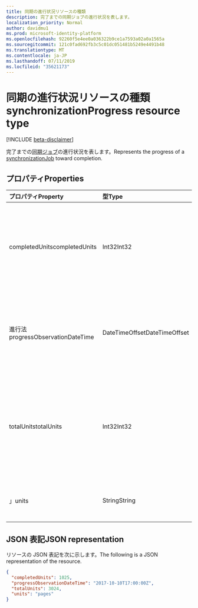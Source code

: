 ```yaml
---
title: 同期の進行状況リソースの種類
description: 完了までの同期ジョブの進行状況を表します。
localization_priority: Normal
author: davidmu1
ms.prod: microsoft-identity-platform
ms.openlocfilehash: 92260f5e4ee0a036322b9ce1a7593a02a0a1565a
ms.sourcegitcommit: 121c0fad692fb3c5c01dc051481b5249e4491b48
ms.translationtype: MT
ms.contentlocale: ja-JP
ms.lasthandoff: 07/11/2019
ms.locfileid: "35621173"
---
```

# <a name="synchronizationprogress-resource-type"></a><span data-ttu-id="53455-103">同期の進行状況リソースの種類</span><span class="sxs-lookup"><span data-stu-id="53455-103">synchronizationProgress resource type</span></span>

[!INCLUDE [beta-disclaimer](../../includes/beta-disclaimer.md)]

<span data-ttu-id="53455-104">完了までの[同期ジョブ](synchronization-synchronizationjob.md)の進行状況を表します。</span><span class="sxs-lookup"><span data-stu-id="53455-104">Represents the progress of a [synchronizationJob](synchronization-synchronizationjob.md) toward completion.</span></span>

## <a name="properties"></a><span data-ttu-id="53455-105">プロパティ</span><span class="sxs-lookup"><span data-stu-id="53455-105">Properties</span></span>

| <span data-ttu-id="53455-106">プロパティ</span><span class="sxs-lookup"><span data-stu-id="53455-106">Property</span></span>                              | <span data-ttu-id="53455-107">型</span><span class="sxs-lookup"><span data-stu-id="53455-107">Type</span></span>      | <span data-ttu-id="53455-108">説明</span><span class="sxs-lookup"><span data-stu-id="53455-108">Description</span></span>    |
|:--------------------------------------|:----------|:---------------|
|<span data-ttu-id="53455-109">completedUnits</span><span class="sxs-lookup"><span data-stu-id="53455-109">completedUnits</span></span>|<span data-ttu-id="53455-110">Int32</span><span class="sxs-lookup"><span data-stu-id="53455-110">Int32</span></span>|<span data-ttu-id="53455-111">進行状況の比率の分子。既に処理されている変更の単位数。</span><span class="sxs-lookup"><span data-stu-id="53455-111">The numerator of a progress ratio; the number of units of changes already processed.</span></span>|
|<span data-ttu-id="53455-112">進行法</span><span class="sxs-lookup"><span data-stu-id="53455-112">progressObservationDateTime</span></span>|<span data-ttu-id="53455-113">DateTimeOffset</span><span class="sxs-lookup"><span data-stu-id="53455-113">DateTimeOffset</span></span>|<span data-ttu-id="53455-114">進行状況の監視時間 (分単位で UTC からのオフセット)。</span><span class="sxs-lookup"><span data-stu-id="53455-114">The time of a progress observation as an offset in minutes from UTC.</span></span>|
|<span data-ttu-id="53455-115">totalUnits</span><span class="sxs-lookup"><span data-stu-id="53455-115">totalUnits</span></span>|<span data-ttu-id="53455-116">Int32</span><span class="sxs-lookup"><span data-stu-id="53455-116">Int32</span></span>|<span data-ttu-id="53455-117">進行状況の比率の分母。同期を実行するために処理される変更の単位数。</span><span class="sxs-lookup"><span data-stu-id="53455-117">The denominator of a progress ratio; a number of units of changes to be processed to accomplish synchronization.</span></span>|
|<span data-ttu-id="53455-118">」</span><span class="sxs-lookup"><span data-stu-id="53455-118">units</span></span>|<span data-ttu-id="53455-119">String</span><span class="sxs-lookup"><span data-stu-id="53455-119">String</span></span>|<span data-ttu-id="53455-120">単位の説明 (省略可能)。</span><span class="sxs-lookup"><span data-stu-id="53455-120">An optional description of the units.</span></span>|

<!-- The troubleshootingUrl property is missing a description -->

## <a name="json-representation"></a><span data-ttu-id="53455-121">JSON 表記</span><span class="sxs-lookup"><span data-stu-id="53455-121">JSON representation</span></span>

<span data-ttu-id="53455-122">リソースの JSON 表記を次に示します。</span><span class="sxs-lookup"><span data-stu-id="53455-122">The following is a JSON representation of the resource.</span></span>

<!-- {
  "blockType": "resource",
  "optionalProperties": [

  ],
  "@odata.type": "microsoft.graph.synchronizationProgress"
}-->

```json
{
  "completedUnits": 1025,
  "progressObservationDateTime": "2017-10-10T17:00:00Z",
  "totalUnits": 3024,
  "units": "pages"
}

```

<!-- uuid: 15571993-7e2f-4842-84d5-01ceb67cdc05
20185-08-14 22:30:00 UTC -->
<!--
{
  "type": "#page.annotation",
  "description": "synchronizationProcess resource",
  "keywords": "",
  "section": "documentation",
  "tocPath": "",
  "suppressions": []
}
-->

